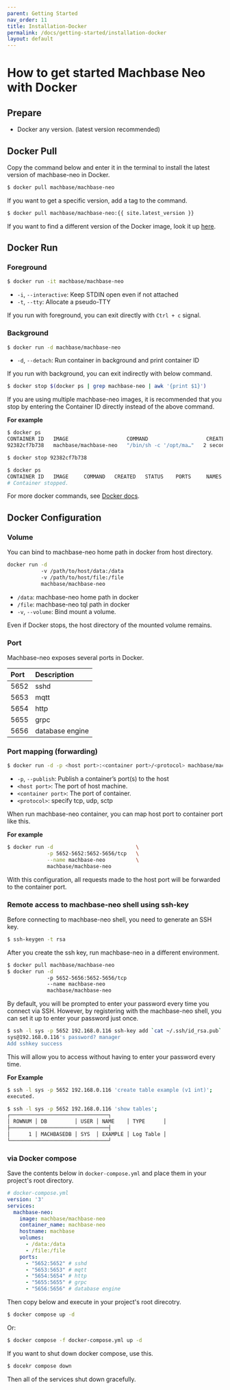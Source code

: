```yaml
---
parent: Getting Started
nav_order: 11
title: Installation-Docker
permalink: /docs/getting-started/installation-docker
layout: default
---
```


# How to get started Machbase Neo with Docker

## Prepare

- Docker any version. (latest version recommended)

## Docker Pull

Copy the command below and enter it in the terminal to install the latest version of machbase-neo in Docker.

```sh
$ docker pull machbase/machbase-neo
```

If you want to get a specific version, add a tag to the command.

```sh
$ docker pull machbase/machbase-neo:{{ site.latest_version }}
```

If you want to find a different version of the Docker image, look it up [here](https://hub.docker.com/r/machbase/machbase-neo/).

## Docker Run

### Foreground

```sh
$ docker run -it machbase/machbase-neo
```

- `-i`, `--interactive`: Keep STDIN open even if not attached
- `-t`, `--tty`: Allocate a pseudo-TTY

If you run with foreground, you can exit directly with `Ctrl + c` signal.

### Background

```sh
$ docker run -d machbase/machbase-neo
```

- `-d`, `--detach`: Run container in background and print container ID

If you run with background, you can exit indirectly with below command.

```sh
$ docker stop $(docker ps | grep machbase-neo | awk '{print $1}')
```

If you are using multiple machbase-neo images, it is recommended that you stop by entering the Container ID directly instead of the above command.

__For example__

```sh
$ docker ps
CONTAINER ID   IMAGE                   COMMAND                   CREATED         STATUS        PORTS           NAMES
92382cf7b738   machbase/machbase-neo   "/bin/sh -c '/opt/ma…"   2 seconds ago   Up 1 second   5652-5656/tcp   exciting_volhard

$ docker stop 92382cf7b738

$ docker ps
CONTAINER ID   IMAGE     COMMAND   CREATED   STATUS    PORTS     NAMES
# Container stopped.
```

For more docker commands, see [Docker docs](https://docs.docker.com/).

## Docker Configuration

### Volume

You can bind to machbase-neo home path in docker from host directory. 

```sh
docker run -d
           -v /path/to/host/data:/data 
           -v /path/to/host/file:/file
           machbase/machbase-neo
```

- `/data`: machbase-neo home path in docker
- `/file`: machbase-neo tql path in docker
- `-v`, `--volume`: Bind mount a volume.

Even if Docker stops, the host directory of the mounted volume remains.

### Port

Machbase-neo exposes several ports in Docker.

|Port|Description|
|:-|:-----|
|5652|sshd|
|5653|mqtt|
|5654|http|
|5655|grpc|
|5656|database engine|

### Port mapping (forwarding)

```sh
$ docker run -d -p <host port>:<container port>/<protocol> machbase/machbase-neo
```

- `-p`, `--publish`: Publish a container’s port(s) to the host
- `<host port>`: The port of host machine.
- `<container port>`: The port of container.
- `<protocol>`: specify tcp, udp, sctp

When run machbase-neo container, you can map host port to container port like this.

__For example__

```sh
$ docker run -d                           \
             -p 5652-5652:5652-5656/tcp   \
             --name machbase-neo          \
             machbase/machbase-neo
```

With this configuration, all requests made to the host port will be forwarded to the container port.

### Remote access to machbase-neo shell using ssh-key

Before connecting to machbase-neo shell, you need to generate an SSH key.

```sh
$ ssh-keygen -t rsa
```

After you create the ssh key, run machbase-neo in a different environment.

```sh
$ docker pull machbase/machbase-neo
$ docker run -d
             -p 5652-5656:5652-5656/tcp
             --name machbase-neo
             machbase/machbase-neo
```

By default, you will be prompted to enter your password every time you connect via SSH. However, by registering with the machbase-neo shell, you can set it up to enter your password just once.

```sh
$ ssh -l sys -p 5652 192.168.0.116 ssh-key add `cat ~/.ssh/id_rsa.pub`
sys@192.168.0.116's password? manager
Add sshkey success
```

This will allow you to access without having to enter your password every time.

__For Example__

```sh
$ ssh -l sys -p 5652 192.168.0.116 'create table example (v1 int)';
executed.

$ ssh -l sys -p 5652 192.168.0.116 'show tables';
┌────────────────────────────────┐
│ ROWNUM │ DB         │ USER │ NAME    │ TYPE      │
├────────────────────────────────┤
│      1 │ MACHBASEDB │ SYS  │ EXAMPLE │ Log Table │
└────────────────────────────────┘
```

### via Docker compose

Save the contents below in `docker-compose.yml` and place them in your project's root directory.

```yml
# docker-compose.yml
version: '3'
services:
  machbase-neo:
    image: machbase/machbase-neo
    container_name: machbase-neo
    hostname: machbase
    volumes:
      - /data:/data
      - /file:/file
    ports:
      - "5652:5652" # sshd
      - "5653:5653" # mqtt
      - "5654:5654" # http
      - "5655:5655" # grpc
      - "5656:5656" # database engine
```

Then copy below and execute in your project's root direcotry.

```sh
$ docker compose up -d
```

Or:

```sh
$ docker compose -f docker-compose.yml up -d
```

If you want to shut down docker compose, use this.

```sh
$ docekr compose down
```

Then all of the services shut down gracefully.